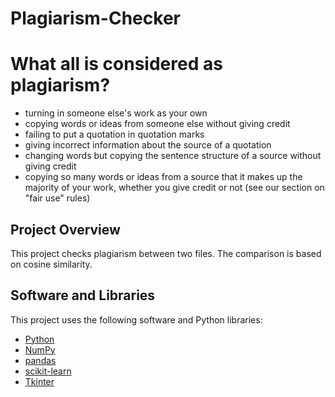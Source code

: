# Plagiarism-Checker

# What all is considered as plagiarism?

* turning in someone else's work as your own
* copying words or ideas from someone else without giving credit
* failing to put a quotation in quotation marks
* giving incorrect information about the source of a quotation
* changing words but copying the sentence structure of a source without giving credit
* copying so many words or ideas from a source that it makes up the majority of your work, whether you give credit or not (see our section on "fair use" rules)

## Project Overview
This project checks plagiarism between two files. The comparison is based on cosine similarity.

## Software and Libraries

This project uses the following software and Python libraries:

* [Python](https://www.python.org/downloads/release/python-364/)
* [NumPy](http://www.numpy.org/)
* [pandas](https://pandas.pydata.org/)
* [scikit-learn](https://scikit-learn.org/0.17/install.html)
* [Tkinter](https://docs.python.org/3/library/tkinter.html)
